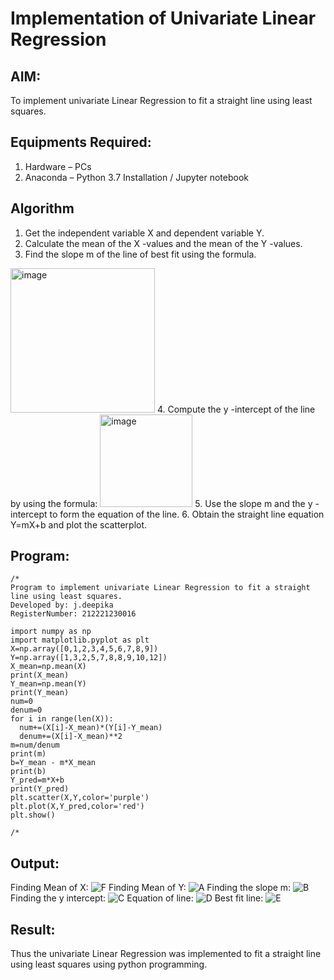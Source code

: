 # Implementation of Univariate Linear Regression
## AIM:
To implement univariate Linear Regression to fit a straight line using least squares.

## Equipments Required:
1. Hardware – PCs
2. Anaconda – Python 3.7 Installation / Jupyter notebook

## Algorithm
1. Get the independent variable X and dependent variable Y.
2. Calculate the mean of the X -values and the mean of the Y -values.
3. Find the slope m of the line of best fit using the formula. 
<img width="231" alt="image" src="https://user-images.githubusercontent.com/93026020/192078527-b3b5ee3e-992f-46c4-865b-3b7ce4ac54ad.png">
4. Compute the y -intercept of the line by using the formula:
<img width="148" alt="image" src="https://user-images.githubusercontent.com/93026020/192078545-79d70b90-7e9d-4b85-9f8b-9d7548a4c5a4.png">
5. Use the slope m and the y -intercept to form the equation of the line.
6. Obtain the straight line equation Y=mX+b and plot the scatterplot.

## Program:
```
/*
Program to implement univariate Linear Regression to fit a straight line using least squares.
Developed by: j.deepika
RegisterNumber: 212221230016

import numpy as np
import matplotlib.pyplot as plt
X=np.array([0,1,2,3,4,5,6,7,8,9])
Y=np.array([1,3,2,5,7,8,8,9,10,12])
X_mean=np.mean(X)
print(X_mean)
Y_mean=np.mean(Y)
print(Y_mean)
num=0
denum=0
for i in range(len(X)):
  num+=(X[i]-X_mean)*(Y[i]-Y_mean)
  denum+=(X[i]-X_mean)**2
m=num/denum
print(m)
b=Y_mean - m*X_mean
print(b)
Y_pred=m*X+b
print(Y_pred)
plt.scatter(X,Y,color='purple')
plt.plot(X,Y_pred,color='red') 
plt.show() 

/*
```

## Output:
Finding Mean of X:
![F](https://user-images.githubusercontent.com/94747031/198823939-10276637-2bad-4aa5-b8db-22763369a789.png)
Finding Mean of Y:
![A](https://user-images.githubusercontent.com/94747031/198823941-524e5d10-8695-4f88-8c65-691c574e1117.png)
Finding the slope m:
![B](https://user-images.githubusercontent.com/94747031/198823942-67bb0177-3fd3-4b74-80da-751c957285c2.png)
Finding the y intercept:
![C](https://user-images.githubusercontent.com/94747031/198823943-af52b7ab-e317-4895-aa24-778f5c77972a.png)
Equation of line:
![D](https://user-images.githubusercontent.com/94747031/198823944-f02b19ef-8b62-408e-b236-7256575140f0.png)
Best fit line:
![E](https://user-images.githubusercontent.com/94747031/198823946-7e691e4b-d436-432f-a14d-2d2c31364b07.png)


## Result:
Thus the univariate Linear Regression was implemented to fit a straight line using least squares using python programming.
